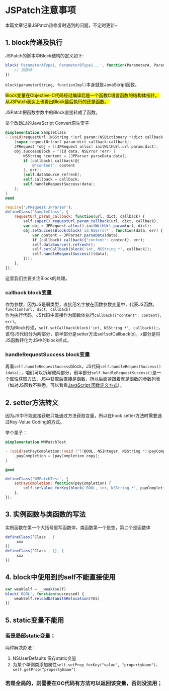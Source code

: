# JSPatch注意事项

本篇文章记录JSPatch热修复时遇到的问题，不定时更新~

## 1. block传递及执行

JSPatch的脚本中Block结构的定义如下:

~~~javascript
block('ParameterAType1, ParameterBType1...', function(ParameterA, ParameterB...) {
	// 函数体
})
~~~

`block(parameterString, functionImpl)`本身就是JavaScript函数。

<mark>Block变量在Objective-C代码经过编译后是一个函数C语言函数的结构体指针。从JSPatch表达上也看出Block最后执行的还是函数。

JSPatch把函数参数中的Block直接转成了函数。

举个改动过的JavaScript Convert原生栗子

~~~objective-c
@implementation SampleClass
- (void)requestUrl:(NSString *)url param:(NSDictionary *)dict callback:(void (^)(int code, NSString *msg))callback {
    [super requestUrl:url param:dict callback:callback];
    JPRequest *obj = [[JPRequest alloc] initWithUrl:url param:dict];
    obj.successBlock = ^(id data, NSError *err) {
        NSString *content = [JPParser parseData:data];
        if (callback) callback(@{
            @"content": content
        }, err);
        [self.dataSource refresh];
        self.callback = callback;
        self.handleRequestSuccess(data);
    };
}
@end
~~~

~~~javascript
require('JPRequest,JPParser');
defineClass('SampleClass', {
    requestUrl_param_callback: function(url, dict, callback) {
        self.super().requestUrl_param_callback(url, dict, callback);
        var obj = JPRequest.alloc().initWithUrl_param(url, dict);
        obj.setSuccessBlock(block('id,NSError*', function(data, err) {
            var content = JPParser.parseData(data);
            if (callback) callback({"content": content}, err);
            self.dataSource().refresh();
            self.setCallback(block('int, NSString *', callback));
            self.handleRequestSuccess()(data);
        }));
    },
});
~~~

这里我们主要关注Block的处理。

### callback block变量
作为参数，因为JS是弱类型，直接用名字放在函数参数变量中，代表JS函数。`function(url, dict, callback)`  
作为执行代码，JS代码中直接作为函数体执行`callback({"content": content}, err)`。  
作为Block传递，`self.setCallback(block('int, NSString *', callback));`，该句JS代码分为两部分，前半部分是setter方法self.setCallback(x)，x部分是将JS函数转化为JS中的block样式。

### handleRequestSuccess block变量
再看`self.handleRequestSuccess`block，JS代码`self.handleRequestSuccess()(data);`，咱们可以拆解成两部分，前半部分`self.handleRequestSuccess()`是一个属性获取方法，JS中获取后直接是函数，所以后面紧跟着就是函数的参数列表（如对JS函数不熟悉，可以看看[JavaScript 函数定义方式](http://www.ibm.com/developerworks/cn/web/1406_dengxb_jsfunction/)）。

## 2. setter方法转义
因为JS中不能直接获取只能通过方法获取变量，所以在hook setter方法时需要通过Key-Value Coding的方式。

举个栗子：

~~~objective-c
@implementation WMPatchTest

- (void)setPayCompletion:(void (^)(BOOL, NSInteger, NSString *))payCompletion {
    _payCompletion = [payCompletion copy];
}

@end
~~~

~~~javascript
defineClass('WMPatchTest', {
    setPayCompletion: function(payCompletion) {
        self.setValue_forKey(block('BOOL, int, NSString *', payCompletion), "_payCompletion");
    },
});
~~~

## 3. 实例函数与类函数的写法
实例函数在第一个大括号里写函数体，类函数第一个是空，第二个是函数体

~~~javascript
defineClass(‘Class', {
     xxx
})
defineClass(‘Class', {}, {
     xxx
})
~~~

## 4. block中使用到的self不能直接使用
~~~javascript
var weakSelf = __weak(self)
block('BOOL', function(successed) {
	weakSelf.reloadDataWithRelocation(YES)
})
~~~

## 5. static变量不能用

### 若是局部static变量；
两种解决办法：  

1. NSUserDefaults 保存static变量
2. 为某个单例类添加属性`self.setProp_forKey("value", "propertyName")， self.getProp("propertyName")`

### 若是全局的，则需要在OC代码有方法可以返回该变量，否则没法用；